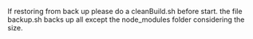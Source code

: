 If restoring from back up please do a cleanBuild.sh before start.
the file backup.sh backs up all except the node_modules folder considering the size.
